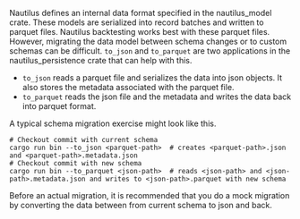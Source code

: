 Nautilus defines an internal data format specified in the nautilus_model crate. These models are serialized into record batches and written to parquet files. Nautilus backtesting works best with these parquet files. However, migrating the data model between schema changes or to custom schemas can be difficult. `to_json` and `to_parquet` are two applications in the nautilus_persistence crate that can help with this.

* `to_json` reads a parquet file and serializes the data into json objects. It also stores the metadata associated with the parquet file.
* `to_parquet` reads the json file and the metadata and writes the data back into parquet format.

A typical schema migration exercise might look like this.

```
# Checkout commit with current schema
cargo run bin --to_json <parquet-path>  # creates <parquet-path>.json and <parquet-path>.metadata.json
# Checkout commit with new schema
cargo run bin --to_parquet <json-path>  # reads <json-path> and <json-path>.metadata.json and writes to <json-path>.parquet with new schema
```

Before an actual migration, it is recommended that you do a mock migration by converting the data between from current schema to json and back.
